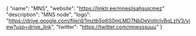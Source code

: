 {
  "name": "MNS",
  "website": "https://linktr.ee/mneslisahsuicmez"
  "description": "MNS node",
  "logo": "https://drive.google.com/file/d/1mztb5p6S0mLMD7NbDeVotIclvBqLzIV3/view?usp=drive_link",
  "twitter": "https://twitter.com/mnesssuuu"
}
